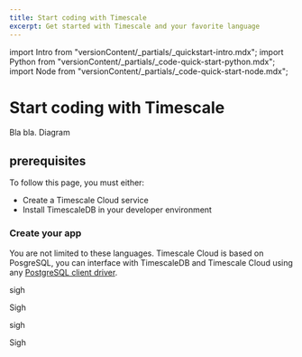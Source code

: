 ```yaml
---
title: Start coding with Timescale
excerpt: Get started with Timescale and your favorite language
---
```


import Intro from "versionContent/_partials/_quickstart-intro.mdx";
import Python from "versionContent/_partials/_code-quick-start-python.mdx";
import Node from "versionContent/_partials/_code-quick-start-node.mdx";

# Start coding with Timescale

<Intro />


Bla bla. Diagram

## prerequisites

To follow this page, you must either:

* Create a Timescale Cloud service
* Install TimescaleDB in your developer environment

### Create your app

<Tabs label="Start Coding">

You are not limited to these languages. Timescale Cloud is based on PosgreSQL, you can interface
with TimescaleDB and Timescale Cloud using any [PostgreSQL client driver](https://wiki.postgresql.org/wiki/List_of_drivers).

<Tab title="Python">

<Python />

</Tab>

<Tab title="Node.js">

<Node />

</Tab>

<Tab title="Ruby">

sigh

</Tab>

<Tab title="Go">

Sigh

</Tab>

<Tab title="Java">

sigh

</Tab>

<Tab title=".NET">

Sigh

</Tab>

</Tabs>
